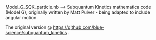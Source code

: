 Model_G_SQK_particle.nb -->  Subquantum Kinetics mathematica code (Model G), originally written by Matt Pulver - being adapted to include angular motion.

The original version @ https://github.com/blue-science/subquantum_kinetics .

